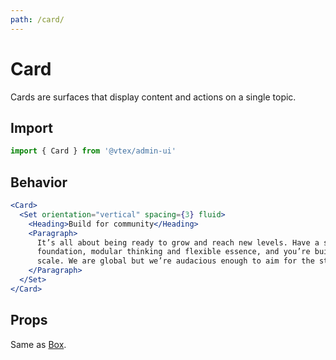 ```yaml
---
path: /card/
---
```


# Card

Cards are surfaces that display content and actions on a single topic.

## Import

```jsx isStatic
import { Card } from '@vtex/admin-ui'
```

## Behavior

```jsx
<Card>
  <Set orientation="vertical" spacing={3} fluid>
    <Heading>Build for community</Heading>
    <Paragraph>
      It’s all about being ready to grow and reach new levels. Have a solid
      foundation, modular thinking and flexible essence, and you’re building for
      scale. We are global but we’re audacious enough to aim for the stars.
    </Paragraph>
  </Set>
</Card>
```

## Props

Same as [Box](/primitives/box/).
